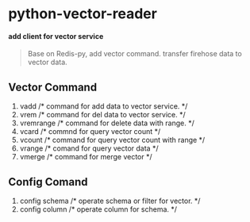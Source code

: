python-vector-reader
====================

#### add client for vector service
> Base on Redis-py, add vector command.
> transfer firehose data to vector data.

Vector Command
------------------

1. vadd  /* command for add data to vector service. */
2. vrem  /* command for del data to vector service. */
3. vremrange /* command for delete data with range. */
4. vcard /* commnd for query vector count */
5. vcount /* command for query vector count with range */
6. vrange /* comand for query vector data */
7. vmerge /* command for merge vector */

Config Comand 
-------------------

1. config schema /* operate schema or filter for vector. */ 
2. config column /* operate column for schema.  */
